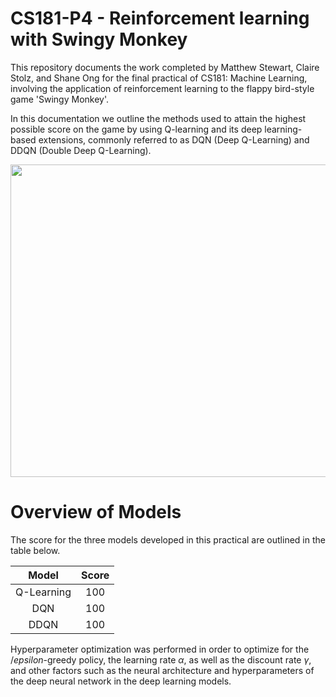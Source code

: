 # CS181-P4 - Reinforcement learning with Swingy Monkey

This repository documents the work completed by Matthew Stewart, Claire Stolz, and Shane Ong for the final practical of CS181: Machine Learning, involving the application of reinforcement learning to the flappy bird-style game 'Swingy Monkey'.

In this documentation we outline the methods used to attain the highest possible score on the game by using Q-learning and its deep learning-based extensions, commonly referred to as DQN (Deep Q-Learning) and DDQN (Double Deep Q-Learning).

<p align="center">
  <img width="700" height="500" src="https://github.com/mrdragonbear/CS181-P4/blob/master/Swingy_Monkey.png">
</p>



# Overview of Models

The score for the three models developed in this practical are outlined in the table below.
  
Model | Score
:------------: | :-------------:
Q-Learning | 100
DQN | 100
DDQN | 100

Hyperparameter optimization was performed in order to optimize for the $/epsilon$-greedy policy, the learning rate $\alpha$, as well as the discount rate $\gamma$, and other factors such as the neural architecture and hyperparameters of the deep neural network in the deep learning models.
